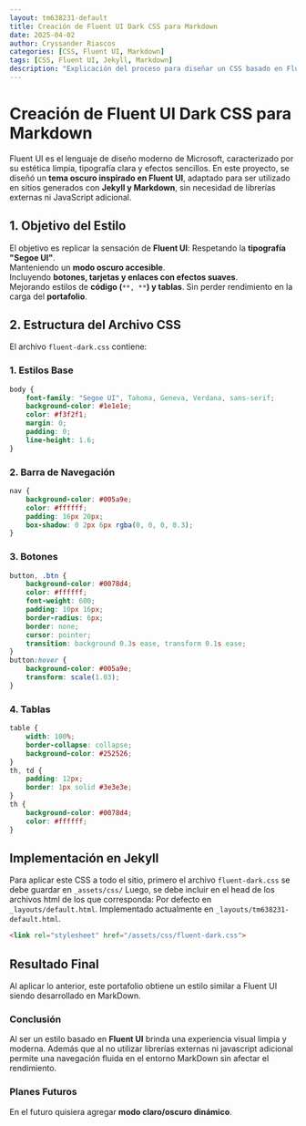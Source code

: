 ```yaml
---
layout: tm638231-default
title: Creación de Fluent UI Dark CSS para Markdown
date: 2025-04-02
author: Cryssander Riascos
categories: [CSS, Fluent UI, Markdown]
tags: [CSS, Fluent UI, Jekyll, Markdown]
description: "Explicación del proceso para diseñar un CSS basado en Fluent UI en modo oscuro."
---
```


# Creación de Fluent UI Dark CSS para Markdown

Fluent UI es el lenguaje de diseño moderno de Microsoft, caracterizado por su estética limpia, tipografía clara y efectos sencillos.
En este proyecto, se diseñó un **tema oscuro inspirado en Fluent UI**, adaptado para ser utilizado en sitios generados con **Jekyll y Markdown**, sin necesidad de librerías externas ni JavaScript adicional.

## 1. Objetivo del Estilo
El objetivo es replicar la sensación de **Fluent UI**:
Respetando la **tipografía "Segoe UI"**.\
Manteniendo un **modo oscuro accesible**.\
Incluyendo **botones, tarjetas y enlaces con efectos suaves**.\
Mejorando estilos de **código (**`**, **`**) y tablas**.
Sin perder rendimiento en la carga del **portafolio**.

## 2. Estructura del Archivo CSS
El archivo `fluent-dark.css` contiene:
### **1. Estilos Base**
```css
body {
    font-family: "Segoe UI", Tahoma, Geneva, Verdana, sans-serif;
    background-color: #1e1e1e;
    color: #f3f2f1;
    margin: 0;
    padding: 0;
    line-height: 1.6;
}
```
### **2. Barra de Navegación**
```css
nav {
    background-color: #005a9e;
    color: #ffffff;
    padding: 16px 20px;
    box-shadow: 0 2px 6px rgba(0, 0, 0, 0.3);
}
```
### **3. Botones**
```css
button, .btn {
    background-color: #0078d4;
    color: #ffffff;
    font-weight: 600;
    padding: 10px 16px;
    border-radius: 6px;
    border: none;
    cursor: pointer;
    transition: background 0.3s ease, transform 0.1s ease;
}
button:hover {
    background-color: #005a9e;
    transform: scale(1.03);
}
```
### **4. Tablas**
```css
table {
    width: 100%;
    border-collapse: collapse;
    background-color: #252526;
}
th, td {
    padding: 12px;
    border: 1px solid #3e3e3e;
}
th {
    background-color: #0078d4;
    color: #ffffff;
}
```

## Implementación en Jekyll
Para aplicar este CSS a todo el sitio, primero el archivo `fluent-dark.css` se debe guardar en `_assets/css/`
Luego, se debe incluir en el head de los archivos html de los que corresponda:
Por defecto en `_layouts/default.html`.
Implementado actualmente en `_layouts/tm638231-default.html`.
```html
<link rel="stylesheet" href="/assets/css/fluent-dark.css">
```
## Resultado Final
Al aplicar lo anterior, este portafolio obtiene un estilo similar a Fluent UI siendo desarrollado en MarkDown.
### **Conclusión**
Al ser un estilo basado en **Fluent UI** brinda una experiencia visual limpia y moderna. Además que al no utilizar librerías externas ni javascript adicional permite una navegación fluida en el entorno MarkDown sin afectar el rendimiento.
### **Planes Futuros**
En el futuro quisiera agregar **modo claro/oscuro dinámico**.
